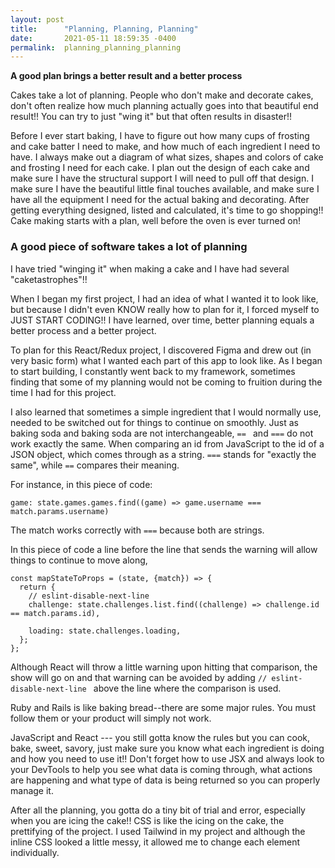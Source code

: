 ```yaml
---
layout: post
title:      "Planning, Planning, Planning"
date:       2021-05-11 18:59:35 -0400
permalink:  planning_planning_planning
---
```


**A good plan brings a better result and a better process**

Cakes take a lot of planning. People who don't make and  decorate cakes, don't often realize how much planning actually goes into that beautiful end result!! You can try to just "wing it" but that often results in disaster!!

Before I ever start baking, I have to figure out how many cups of frosting and cake batter I need to make, and how much of each ingredient I need to have. I always make out a diagram of what sizes, shapes and colors of cake and frosting I need for each cake. I plan out the design of each cake and make sure I have the structural support I will need to pull off that design. I make sure I have the beautiful little final touches available, and make sure I have all the equipment I need for the actual baking and decorating. 
After getting everything designed, listed and calculated, it's time to go shopping!! Cake making starts with a plan, well before the oven is ever turned on!

### A good piece of software takes a lot of planning

I have tried "winging it" when making a cake and I have had several "caketastrophes"!!

When I began my first project, I had an idea of what I wanted it to look like, but because I didn't even KNOW really how to plan for it, I forced myself to JUST START CODING!! I have learned, over time, better planning equals a better process and a better project. 

To plan for this React/Redux project, I discovered Figma and drew out (in very basic form) what I wanted each part of this app to look like. As I began to start building, I constantly went back to my framework, sometimes finding that some of my planning would not be coming to fruition during the time I had for this project.

 I also learned that sometimes a simple ingredient that I would normally use, needed to be switched out for things to continue on smoothly.  Just as baking soda and baking soda are not interchangeable, ` ==  ` and `===` do not work exactly the same. When comparing an id from JavaScript to the id of a JSON object, which comes through as a string.  `===` stands for "exactly the same", while `==`  compares their meaning.  
 
 For instance, in this piece of code: 
 ```
 game: state.games.games.find((game) => game.username === match.params.username)
```
 
 The match works correctly with `===` because both are strings.
 
In this piece of code a line before the line that sends the warning will allow things to continue to move along,


```
const mapStateToProps = (state, {match}) => {  
  return {
    // eslint-disable-next-line 
    challenge: state.challenges.list.find((challenge) => challenge.id == match.params.id),
    
    loading: state.challenges.loading,
  };
};
```

 
  
 
 
 Although React will throw a little warning upon hitting that comparison, the show will go on and that warning can be avoided by adding `// eslint-disable-next-line ` above the line where the comparison is used. 



Ruby and Rails is like baking bread--there are some major rules. You must follow them or your product will simply not work. 

JavaScript and React --- you still gotta know the rules but you can cook, bake, sweet, savory, just make sure you know what each ingredient is doing and how you need to use it!! Don't forget how to use JSX and always look to your DevTools to help you see what data is coming through, what actions are happening and what type of data is being returned so you can properly manage it.

After all the planning, you gotta do a tiny bit of trial and error, especially when you are icing the cake!! CSS is like the icing on the cake, the prettifying of the project.  I used Tailwind in my project and although the inline CSS looked a little messy, it allowed me to change each element individually. 








